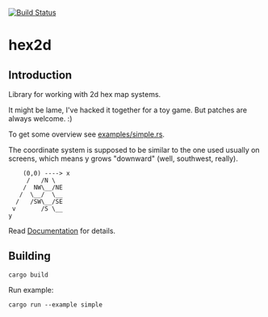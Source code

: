 [![Build Status](https://travis-ci.org/dpc/hex2d-rs.svg?branch=master)](https://travis-ci.org/dpc/hex2d-rs)

# hex2d

## Introduction

Library for working with 2d hex map systems.

It might be lame, I've hacked it together for a toy game. But patches are
always welcome. :)

To get some overview see [examples/simple.rs](examples/simple.rs).

The coordinate system is supposed to be similar to the one used usually on
screens, which means y grows "downward" (well, southwest, really).

	    (0,0) ----> x
	     /   /N \
	    /  NW\__/NE
	   /  \__/  \__
	  /   /SW\__/SE
	 v       /S \__
	y

Read [Documentation](http://www.rust-ci.org/dpc/hex2d-rs/doc/hex2d/) for details.

## Building

	cargo build

Run example:

	cargo run --example simple
